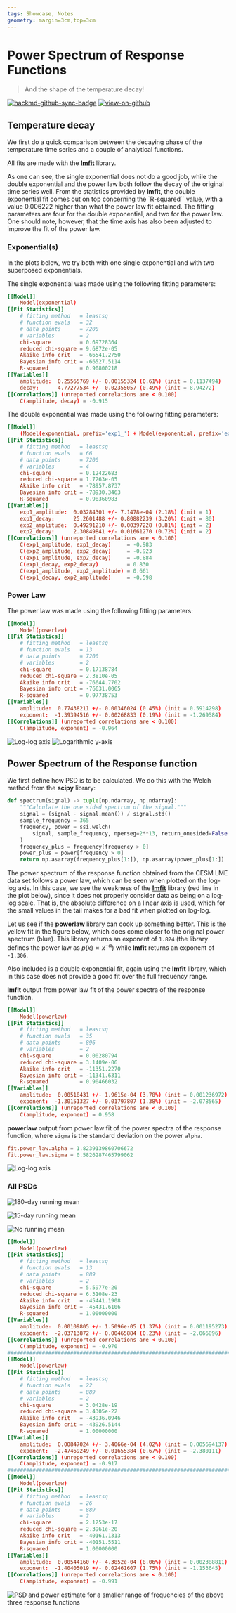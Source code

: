 ```yaml
---
tags: Showcase, Notes
geometry: margin=3cm,top=3cm
---
```


# Power Spectrum of Response Functions

> And the shape of the temperature decay!

[![hackmd-github-sync-badge](https://hackmd.io/j4L-EIhRQqGdl5KmiIZ-_w/badge)](https://hackmd.io/@engeir/SyCB0N-_i)
[![view-on-github](https://img.shields.io/badge/View%20on-GitHub-yellowgreen)](https://github.com/engeir/hack-md-notes/blob/main/power-spectrum.md)

## Temperature decay

We first do a quick comparison between the decaying phase of the temperature time
series and a couple of analytical functions.

All fits are made with the [**lmfit**](https://lmfit.github.io/lmfit-py/) library.

As one can see, the single exponential does not do a good job, while the double
exponential and the power law both follow the decay of the original time series well.
From the statistics provided by **lmfit**, the double exponential fit comes out on top
concerning the `R-squared`` value, with a value $0.006222$ higher than what the power
law fit obtained. The fitting parameters are four for the double exponential, and two
for the power law. One should note, however, that the time axis has also been adjusted
to improve the fit of the power law.

### Exponential(s)

In the plots below, we try both with one single exponential and with two superposed
exponentials.

The single exponential was made using the following fitting parameters:

```toml
[[Model]]
    Model(exponential)
[[Fit Statistics]]
    # fitting method   = leastsq
    # function evals   = 32
    # data points      = 7200
    # variables        = 2
    chi-square         = 0.69728364
    reduced chi-square = 9.6872e-05
    Akaike info crit   = -66541.2750
    Bayesian info crit = -66527.5114
    R-squared          = 0.90800218
[[Variables]]
    amplitude:  0.25565769 +/- 0.00155324 (0.61%) (init = 0.1137494)
    decay:      4.77277534 +/- 0.02355057 (0.49%) (init = 8.94272)
[[Correlations]] (unreported correlations are < 0.100)
    C(amplitude, decay) = -0.915
```

The double exponential was made using the following fitting parameters:

```toml
[[Model]]
    (Model(exponential, prefix='exp1_') + Model(exponential, prefix='exp2_'))
[[Fit Statistics]]
    # fitting method   = leastsq
    # function evals   = 66
    # data points      = 7200
    # variables        = 4
    chi-square         = 0.12422683
    reduced chi-square = 1.7263e-05
    Akaike info crit   = -78957.8737
    Bayesian info crit = -78930.3463
    R-squared          = 0.98360983
[[Variables]]
    exp1_amplitude:  0.03284301 +/- 7.1478e-04 (2.18%) (init = 1)
    exp1_decay:      25.2601488 +/- 0.80882239 (3.20%) (init = 80)
    exp2_amplitude:  0.49291210 +/- 0.00397228 (0.81%) (init = 2)
    exp2_decay:      2.30849841 +/- 0.01661270 (0.72%) (init = 2)
[[Correlations]] (unreported correlations are < 0.100)
    C(exp1_amplitude, exp1_decay)     = -0.983
    C(exp2_amplitude, exp2_decay)     = -0.923
    C(exp1_amplitude, exp2_decay)     = -0.884
    C(exp1_decay, exp2_decay)         = 0.830
    C(exp1_amplitude, exp2_amplitude) = 0.661
    C(exp1_decay, exp2_amplitude)     = -0.598
```

### Power Law

The power law was made using the following fitting parameters:

```toml
[[Model]]
    Model(powerlaw)
[[Fit Statistics]]
    # fitting method   = leastsq
    # function evals   = 13
    # data points      = 7200
    # variables        = 2
    chi-square         = 0.17138784
    reduced chi-square = 2.3810e-05
    Akaike info crit   = -76644.7702
    Bayesian info crit = -76631.0065
    R-squared          = 0.97738753
[[Variables]]
    amplitude:  0.77438211 +/- 0.00346024 (0.45%) (init = 0.5914298)
    exponent:  -1.39394516 +/- 0.00268833 (0.19%) (init = -1.269584)
[[Correlations]] (unreported correlations are < 0.100)
    C(amplitude, exponent) = -0.964
```

![Log-log
axis](https://raw.githubusercontent.com/engeir/hack-md-notes/5c18d59d54162b51f663da287d065a095813e90f/assets/pic/deconv-power-spectrum/loglog.png
"Log-log axis")
![Logarithmic
y-axis](https://raw.githubusercontent.com/engeir/hack-md-notes/5c18d59d54162b51f663da287d065a095813e90f/assets/pic/deconv-power-spectrum/semilogy.png
"Logarithmic y-axis")

## Power Spectrum of the Response function

We first define how PSD is to be calculated. We do this with the Welch method from the
**scipy** library:

```python
def spectrum(signal) -> tuple[np.ndarray, np.ndarray]:
    """Calculate the one sided spectrum of the signal."""
    signal = (signal - signal.mean()) / signal.std()
    sample_frequency = 365
    frequency, power = ssi.welch(
        signal, sample_frequency, nperseg=2**13, return_onesided=False
    )
    frequency_plus = frequency[frequency > 0]
    power_plus = power[frequency > 0]
    return np.asarray(frequency_plus[1:]), np.asarray(power_plus[1:])
```

The power spectrum of the response function obtained from the CESM LME data set follows
a power law, which can be seen when plotted on the log-log axis. In this case, we see
the weakness of the [**lmfit**](https://lmfit.github.io/lmfit-py/) library (red line in
the plot below), since it does not properly consider data as being on a log-log scale.
That is, the absolute difference on a linear axis is used, which for the small values in
the tail makes for a bad fit when plotted on log-log.

Let us see if the [**powerlaw**](https://github.com/jeffalstott/powerlaw) library can
cook up something better. This is the yellow fit in the figure below, which does come
closer to the original power spectrum (blue). This library returns an exponent of
`1.824` (the library defines the power law as $p(x)\propto x^{-\alpha}$) while **lmfit**
returns an exponent of `-1.306`.

Also included is a double exponential fit, again using the **lmfit** library, which in
this case does not provide a good fit over the full frequency range.

**lmfit** output from power law fit of the power spectra of the response function.

```toml
[[Model]]
    Model(powerlaw)
[[Fit Statistics]]
    # fitting method   = leastsq
    # function evals   = 35
    # data points      = 896
    # variables        = 2
    chi-square         = 0.00280794
    reduced chi-square = 3.1409e-06
    Akaike info crit   = -11351.2270
    Bayesian info crit = -11341.6311
    R-squared          = 0.90466032
[[Variables]]
    amplitude:  0.00518431 +/- 1.9615e-04 (3.78%) (init = 0.001236972)
    exponent:  -1.30151327 +/- 0.01797807 (1.38%) (init = -2.078565)
[[Correlations]] (unreported correlations are < 0.100)
    C(amplitude, exponent) = 0.958
```

**powerlaw** output from power law fit of the power spectra of the response function,
where `sigma` is the standard deviation on the power `alpha`.

```toml
fit.power_law.alpha = 1.8239139860706672
fit.power_law.sigma = 0.5826287465799062
```

![Log-log
axis](https://raw.githubusercontent.com/engeir/hack-md-notes/50bb4f5fbdafa6ac5b37facd39610756a802eb85/assets/pic/deconv-power-spectrum/loglog-newest.png
"Log-log axis")

### All PSDs

![180-day running
mean](https://raw.githubusercontent.com/engeir/hack-md-notes/c205d5901f991cde5a0715d7560cb39ae2cd4aca/assets/pic/deconv-power-spectrum/loglog-all-newest.png
"180-day running mean")

![15-day running
mean](https://raw.githubusercontent.com/engeir/hack-md-notes/c205d5901f991cde5a0715d7560cb39ae2cd4aca/assets/pic/deconv-power-spectrum/loglog-all-new2.png
"15-day running mean")

![No running
mean](https://raw.githubusercontent.com/engeir/hack-md-notes/8627648fed0dcf3bd59e79d1aac84089fd800e66/assets/pic/deconv-power-spectrum/loglog-all-old-daily-3000it.png
"No running mean")

```toml
[[Model]]
    Model(powerlaw)
[[Fit Statistics]]
    # fitting method   = leastsq
    # function evals   = 13
    # data points      = 889
    # variables        = 2
    chi-square         = 5.5977e-20
    reduced chi-square = 6.3108e-23
    Akaike info crit   = -45441.1908
    Bayesian info crit = -45431.6106
    R-squared          = 1.00000000
[[Variables]]
    amplitude:  0.00109805 +/- 1.5096e-05 (1.37%) (init = 0.001195273)
    exponent:  -2.03713872 +/- 0.00465884 (0.23%) (init = -2.066896)
[[Correlations]] (unreported correlations are < 0.100)
    C(amplitude, exponent) = -0.970
#######################################################################
[[Model]]
    Model(powerlaw)
[[Fit Statistics]]
    # fitting method   = leastsq
    # function evals   = 22
    # data points      = 889
    # variables        = 2
    chi-square         = 3.0428e-19
    reduced chi-square = 3.4305e-22
    Akaike info crit   = -43936.0946
    Bayesian info crit = -43926.5144
    R-squared          = 1.00000000
[[Variables]]
    amplitude:  0.00847024 +/- 3.4066e-04 (4.02%) (init = 0.005694137)
    exponent:  -2.47469249 +/- 0.01655384 (0.67%) (init = -2.380111)
[[Correlations]] (unreported correlations are < 0.100)
    C(amplitude, exponent) = -0.917
#######################################################################
[[Model]]
    Model(powerlaw)
[[Fit Statistics]]
    # fitting method   = leastsq
    # function evals   = 26
    # data points      = 889
    # variables        = 2
    chi-square         = 2.1253e-17
    reduced chi-square = 2.3961e-20
    Akaike info crit   = -40161.1313
    Bayesian info crit = -40151.5511
    R-squared          = 1.00000000
[[Variables]]
    amplitude:  0.00544160 +/- 4.3852e-04 (8.06%) (init = 0.002388811)
    exponent:  -1.40405019 +/- 0.02461607 (1.75%) (init = -1.153645)
[[Correlations]] (unreported correlations are < 0.100)
    C(amplitude, exponent) = -0.991
```

![PSD and power estimate for a smaller range of frequencies of the above three response
functions](https://raw.githubusercontent.com/engeir/hack-md-notes/8627648fed0dcf3bd59e79d1aac84089fd800e66/assets/pic/deconv-power-spectrum/loglog-newest_new2_olddaily.png
"PSD and power estimate for a smaller range of frequencies of the above three response
functions")
